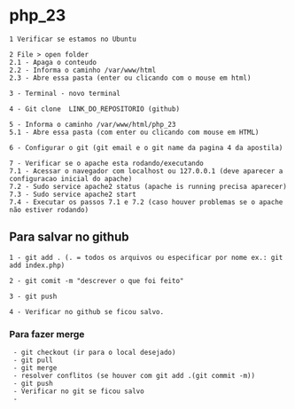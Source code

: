 # php_23
    1 Verificar se estamos no Ubuntu
    
    2 File > open folder
    2.1 - Apaga o conteudo
    2.2 - Informa o caminho /var/www/html
    2.3 - Abre essa pasta (enter ou clicando com o mouse em html)
    
    3 - Terminal - novo terminal

    4 - Git clone  LINK_DO_REPOSITORIO (github)

    5 - Informa o caminho /var/www/html/php_23
    5.1 - Abre essa pasta (com enter ou clicando com mouse em HTML)

    6 - Configurar o git (git email e o git name da pagina 4 da apostila)

    7 - Verificar se o apache esta rodando/executando
    7.1 - Acessar o navegador com localhost ou 127.0.0.1 (deve aparecer a configuracao inicial do apache)
    7.2 - Sudo service apache2 status (apache is running precisa aparecer)
    7.3 - Sudo service apache2 start
    7.4 - Executar os passos 7.1 e 7.2 (caso houver problemas se o apache não estiver rodando)

## Para salvar no github
    1 - git add . (. = todos os arquivos ou especificar por nome ex.: git add index.php)

    2 - git comit -m "descrever o que foi feito"

    3 - git push

    4 - Verificar no github se ficou salvo.

### Para fazer merge
     - git checkout (ir para o local desejado)
     - git pull
     - git merge
     - resolver conflitos (se houver com git add .(git commit -m))
     - git push
     - Verificar no git se ficou salvo
     - 
